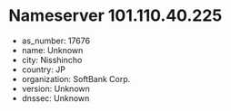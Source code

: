 # Nameserver 101.110.40.225

* as_number: 17676
* name: Unknown
* city: Nisshincho
* country: JP
* organization: SoftBank Corp.
* version: Unknown
* dnssec: Unknown
